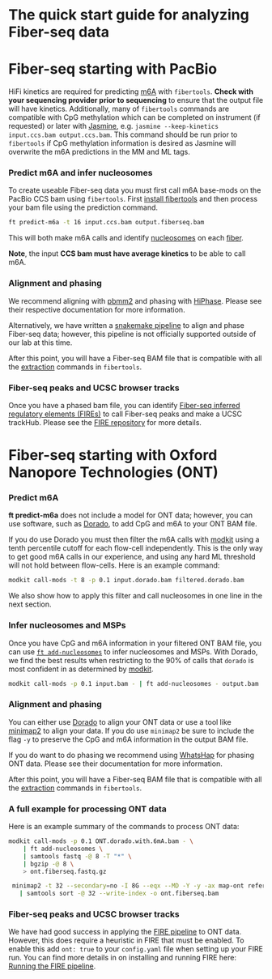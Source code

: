 # The quick start guide for analyzing Fiber-seq data

<!-- toc -->

# Fiber-seq starting with PacBio

HiFi kinetics are required for predicting [m6A](glossary.md#m6a) with `fibertools`. **Check with your sequencing provider prior to sequencing** to ensure that the output file will have kinetics. Additionally, many of `fibertools` commands are compatible with CpG methylation which can be completed on instrument (if requested) or later with [Jasmine](https://github.com/PacificBiosciences/jasmine), e.g. `jasmine --keep-kinetics input.ccs.bam output.ccs.bam`. This command should be run prior to `fibertools` if CpG methylation information is desired as Jasmine will overwrite the m6A predictions in the MM and ML tags.

### Predict m6A and infer nucleosomes

To create useable Fiber-seq data you must first call m6A base-mods on the PacBio CCS bam using `fibertools`. First [install fibertools](fibertools/install.md) and then process your bam file using the prediction command.

```bash
ft predict-m6a -t 16 input.ccs.bam output.fiberseq.bam
```

This will both make m6A calls and identify [nucleosomes](glossary.md#inferred-nucleosome) on each [fiber](glossary.md#fiber-seq-read-or-fiber).

**Note**, the input **CCS bam must have average kinetics** to be able to call m6A.

### Alignment and phasing

We recommend aligning with [pbmm2](https://github.com/PacificBiosciences/pbmm2) and phasing with [HiPhase](https://github.com/PacificBiosciences/hiphase). Please see their respective documentation for more information.

Alternatively, we have written a [snakemake pipeline](https://github.com/mrvollger/k-mer-variant-phasing) to align and phase Fiber-seq data; however, this pipeline is not officially supported outside of our lab at this time.

After this point, you will have a Fiber-seq BAM file that is compatible with all the [extraction](fibertools/extracting/extracting.md) commands in `fibertools`.

### Fiber-seq peaks and UCSC browser tracks

Once you have a phased bam file, you can identify [Fiber-seq inferred regulatory elements (FIREs)](glossary.md#fires) to call Fiber-seq peaks and make a UCSC trackHub. Please see the [FIRE repository](https://github.com/fiberseq/FIRE) for more details.

# Fiber-seq starting with Oxford Nanopore Technologies (ONT)

### Predict m6A

**ft predict-m6a** does not include a model for ONT data; however, you can use software, such as [Dorado](https://github.com/nanoporetech/dorado), to add CpG and m6A to your ONT BAM file.

If you do use Dorado you must then filter the m6A calls with [modkit](https://github.com/nanoporetech/modkit) using a tenth percentile cutoff for each flow-cell independently. This is the only way to get good m6A calls in our experience, and using any hard ML threshold will not hold between flow-cells. Here is an example command:

```bash
modkit call-mods -t 8 -p 0.1 input.dorado.bam filtered.dorado.bam
```

We also show how to apply this filter and call nucleosomes in one line in the next section.

### Infer nucleosomes and MSPs

Once you have CpG and m6A information in your filtered ONT BAM file, you can use [`ft add-nucleosomes`](fibertools/help.md#ft-add-nucleosomes) to infer nucleosomes and MSPs. With Dorado, we find the best results when restricting to the 90% of calls that `dorado` is most confident in as determined by [modkit](https://github.com/nanoporetech/modkit).

```bash
modkit call-mods -p 0.1 input.bam - | ft add-nucleosomes - output.bam
```

### Alignment and phasing

You can either use [Dorado](https://github.com/nanoporetech/dorado) to align your ONT data or use a tool like [minimap2](https://github.com/lh3/minimap2) to align your data. If you do use `minimap2` be sure to include the flag `-y` to preserve the CpG and m6A information in the output BAM file.

If you do want to do phasing we recommend using [WhatsHap](https://whatshap.readthedocs.io/en/latest/) for phasing ONT data. Please see their documentation for more information.

After this point, you will have a Fiber-seq BAM file that is compatible with all the [extraction](fibertools/extracting/extracting.md) commands in `fibertools`.

### A full example for processing ONT data

Here is an example summary of the commands to process ONT data:

```bash
modkit call-mods -p 0.1 ONT.dorado.with.6mA.bam - \
    | ft add-nucleosomes \
    | samtools fastq -@ 8 -T "*" \
    | bgzip -@ 8 \
    > ont.fiberseq.fastq.gz

 minimap2 -t 32 --secondary=no -I 8G --eqx --MD -Y -y -ax map-ont reference.fasta ont.fiberseq.fastq.gz \
   | samtools sort -@ 32 --write-index -o ont.fiberseq.bam
```

### Fiber-seq peaks and UCSC browser tracks

We have had good success in applying the [FIRE pipeline](https://github.com/fiberseq/FIRE) to ONT data. However, this does require a heuristic in FIRE that must be enabled. To enable this add `ont: true` to your `config.yaml` file when setting up your FIRE run.
You can find more details in on installing and running FIRE here:
[Running the FIRE pipeline](/fire/run.md).
